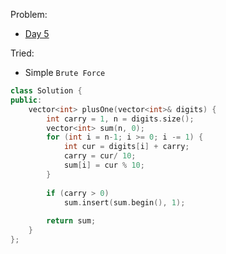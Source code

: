 Problem: 
   - [Day 5](https://leetcode.com/explore/challenge/card/july-leetcoding-challenge/544/week-1-july-1st-july-7th/3382/)

Tried: 
   - Simple `Brute Force`


```c++
class Solution {
public:
    vector<int> plusOne(vector<int>& digits) {
        int carry = 1, n = digits.size();
        vector<int> sum(n, 0);
        for (int i = n-1; i >= 0; i -= 1) {
            int cur = digits[i] + carry;
            carry = cur/ 10;
            sum[i] = cur % 10;
        }
        
        if (carry > 0)
            sum.insert(sum.begin(), 1);
        
        return sum;
    }
};
```
